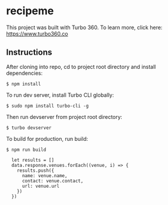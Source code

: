 # recipeme

This project was built with Turbo 360. To learn more, click here: https://www.turbo360.co

## Instructions
After cloning into repo, cd to project root directory and install dependencies:

```
$ npm install
```

To run dev server, install Turbo CLI globally:

```
$ sudo npm install turbo-cli -g
```

Then run devserver from project root directory:

```
$ turbo devserver
```

To build for production, run build:

```
$ npm run build
```

      let results = []
      data.response.venues.forEach((venue, i) => {
        results.push({
          name: venue.name,
          contact: venue.contact,
          url: venue.url
        })
      })
